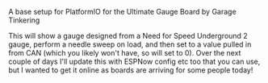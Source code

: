 A base setup for PlatformIO for the Ultimate Gauge Board by Garage Tinkering

This will show a gauge designed from a Need for Speed Underground 2 gauge, perform a needle sweep on load, and then set to a value pulled in from CAN (which you likely won't have, so will set to 0).
Over the next couple of days I'll update this with ESPNow config etc too that you can use, but I wanted to get it online as boards are arriving for some people today!
